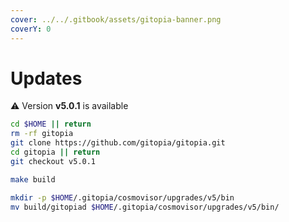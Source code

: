 ```yaml
---
cover: ../../.gitbook/assets/gitopia-banner.png
coverY: 0
---
```


# Updates

⚠️ Version **v5.0.1** is available

```bash
cd $HOME || return
rm -rf gitopia
git clone https://github.com/gitopia/gitopia.git
cd gitopia || return
git checkout v5.0.1

make build

mkdir -p $HOME/.gitopia/cosmovisor/upgrades/v5/bin
mv build/gitopiad $HOME/.gitopia/cosmovisor/upgrades/v5/bin/
```
